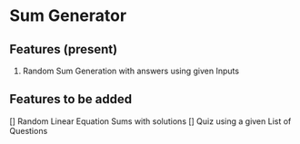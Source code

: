 # Sum Generator

## Features (present)
1. Random Sum Generation with answers using given Inputs

## Features to be added
[] Random Linear Equation Sums with solutions
[] Quiz using a given List of Questions

